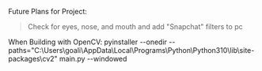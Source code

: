 Future Plans for Project:
> Check for eyes, nose, and mouth
> and add "Snapchat" filters to pc

When Building with OpenCV:
pyinstaller --onedir --paths="C:\Users\goali\AppData\Local\Programs\Python\Python310\lib\site-packages\cv2" main.py --windowed
